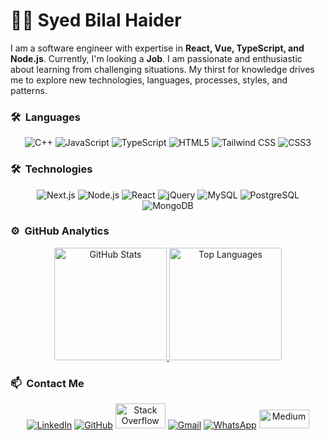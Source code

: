 
# 👨‍💻 Syed Bilal Haider

I am a software engineer with expertise in **React, Vue, TypeScript, and Node.js**. Currently, I'm looking a **Job**. I am passionate and enthusiastic about learning from challenging situations. My thirst for knowledge drives me to explore new technologies, languages, processes, styles, and patterns.

### 🛠 &nbsp;Languages
<p align="center">
  <img src="https://img.shields.io/badge/C%2B%2B-00000F?style=for-the-badge&logo=c%2B%2B&logoColor=white" alt="C++" />
  <img src="https://img.shields.io/badge/JavaScript-323330?style=for-the-badge&logo=javascript&logoColor=F7DF1E" alt="JavaScript" />
  <img src="https://img.shields.io/badge/TypeScript-007ACC?style=for-the-badge&logo=typescript&logoColor=white" alt="TypeScript" />
  <img src="https://img.shields.io/badge/HTML5-E34F26?style=for-the-badge&logo=html5&logoColor=white" alt="HTML5" />
  <img src="https://img.shields.io/badge/Tailwind%20CSS-06B6D4?style=for-the-badge&logo=tailwindcss&logoColor=white" alt="Tailwind CSS" />
  <img src="https://img.shields.io/badge/CSS3-1572B6?style=for-the-badge&logo=css3&logoColor=white" alt="CSS3" />
</p>

### 🛠 &nbsp;Technologies
<p align="center">
  <img src="https://img.shields.io/badge/Next.js-000000?style=for-the-badge&logo=nextdotjs&logoColor=white" alt="Next.js" />
  <img src="https://img.shields.io/badge/Node.js-339933?style=for-the-badge&logo=nodedotjs&logoColor=white" alt="Node.js" />
  <img src="https://img.shields.io/badge/React-20232A?style=for-the-badge&logo=react&logoColor=61DAFB" alt="React" />
  <img src="https://img.shields.io/badge/jQuery-0769AD?style=for-the-badge&logo=jquery&logoColor=white" alt="jQuery" />
  <img src="https://img.shields.io/badge/MySQL-00000F?style=for-the-badge&logo=mysql&logoColor=white" alt="MySQL" />
  <img src="https://img.shields.io/badge/PostgreSQL-316192?style=for-the-badge&logo=postgresql&logoColor=white" alt="PostgreSQL" />
  <img src="https://img.shields.io/badge/MongoDB-4EA94B?style=for-the-badge&logo=mongodb&logoColor=white" alt="MongoDB" />
</p>

### ⚙️ &nbsp;GitHub Analytics
<p align="center">
<a href="https://github.com/Syed-Bilal-Haider-Engineer">
  <img height="180em" src="https://github-readme-stats-eight-theta.vercel.app/api?username=Syed-Bilal-Haider-Engineer&show_icons=true&theme=algolia&include_all_commits=true&count_private=true" alt="GitHub Stats" />
  <img height="180em" src="https://github-readme-stats-eight-theta.vercel.app/api/top-langs/?username=Syed-Bilal-Haider-Engineer&layout=compact&langs_count=8&theme=algolia" alt="Top Languages" />
</a>
</p>

### 📫 &nbsp;Contact Me
<p align="center">
  <a href="https://www.linkedin.com/in/bilalsoftwaredeveloper/" target="_blank"><img src="https://img.shields.io/badge/linkedin-%230077B5.svg?&style=for-the-badge&logo=linkedin&logoColor=white" alt="LinkedIn"/></a>
  <a href="https://github.com/Syed-Bilal-Haider-Engineer" target="_blank"><img src="https://img.shields.io/badge/GitHub-%2312100E.svg?&style=for-the-badge&logo=github&logoColor=white" alt="GitHub"/></a>
  <a href="https://stackoverflow.com/users/18308615/syed-bilal-haider" target="_blank"><img src="https://cdn.iconscout.com/icon/free/png-256/stack-overflow-3771085-3147763.png" width="80px" height="40px" alt="Stack Overflow"/></a>
  <a href="mailto:bilaldev151214@gmail.com" target="_blank"><img src="https://img.shields.io/badge/Gmail-D14836?style=for-the-badge&logo=gmail&logoColor=white" alt="Gmail"/></a>
  <a href="https://wa.me/923466929743?text=Hi there, I saw your Github Profile." target="_blank"><img src="https://img.shields.io/badge/Chat-25D366?style=for-the-badge&logo=whatsapp&logoColor=ffffff" alt="WhatsApp"/></a>
  <a href="https://medium.com/@BilalEngineer" target="_blank"><img src="https://tse1.mm.bing.net/th?id=OIP.yDRgCcndS1hPqCRGsp9GsQHaHa&pid=Api" style="width:80px;height:30px" alt="Medium"/></a>
</p>
